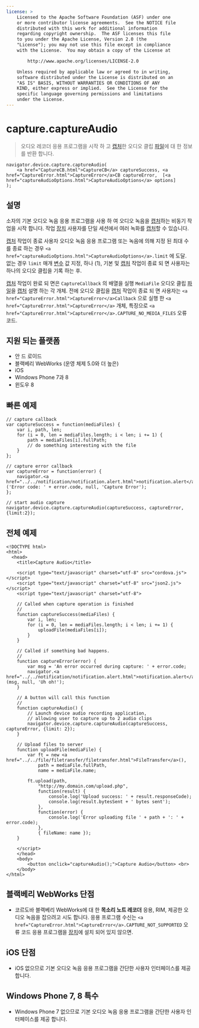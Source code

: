 ```yaml
---
license: >
    Licensed to the Apache Software Foundation (ASF) under one
    or more contributor license agreements.  See the NOTICE file
    distributed with this work for additional information
    regarding copyright ownership.  The ASF licenses this file
    to you under the Apache License, Version 2.0 (the
    "License"); you may not use this file except in compliance
    with the License.  You may obtain a copy of the License at

        http://www.apache.org/licenses/LICENSE-2.0

    Unless required by applicable law or agreed to in writing,
    software distributed under the License is distributed on an
    "AS IS" BASIS, WITHOUT WARRANTIES OR CONDITIONS OF ANY
    KIND, either express or implied.  See the License for the
    specific language governing permissions and limitations
    under the License.
---
```


# capture.captureAudio

> 오디오 레코더 응용 프로그램을 시작 하 고 <a href="capture.html">캡처</a>한 오디오 클립 <a href="../../file/fileobj/fileobj.html">파일</a>에 대 한 정보를 반환 합니다.

    navigator.device.capture.captureAudio(
        <a href="CaptureCB.html">CaptureCB</a> captureSuccess, <a href="CaptureError.html">CaptureError</a>CB captureError,  [<a href="captureAudioOptions.html">CaptureAudioOptions</a> options]
    );
    

## 설명

소자의 기본 오디오 녹음 응용 프로그램을 사용 하 여 오디오 녹음을 <a href="capture.html">캡처</a>하는 비동기 작업을 시작 합니다. 작업 <a href="../../device/device.html">장치</a> 사용자를 단일 세션에서 여러 녹화를 <a href="capture.html">캡처</a>할 수 있습니다.

<a href="capture.html">캡처</a> 작업이 종료 사용자 오디오 녹음 응용 프로그램 또는 녹음에 의해 지정 된 최대 수를 종료 하는 경우 `<a href="captureAudioOptions.html">CaptureAudioOptions</a>.limit` 에 도달. 없는 경우 `limit` 매개 <a href="../../../plugin_ref/spec.html">변수</a> 값 지정, 하나 (1), 기본 및 <a href="capture.html">캡처</a> 작업이 종료 되 면 사용자는 하나의 오디오 클립을 기록 하는 후.

<a href="capture.html">캡처</a> 작업이 완료 되 면은 `CaptureCallback` 의 배열을 실행 `MediaFile` 오디오 클립 <a href="../../file/fileobj/fileobj.html">파일</a>을 <a href="capture.html">캡처</a> 설명 하는 각 개체. 전에 오디오 클립을 <a href="capture.html">캡처</a> 작업이 종료 되 면 사용자는 `<a href="CaptureError.html">CaptureError</a>Callback` 으로 실행 한 `<a href="CaptureError.html">CaptureError</a>` 개체, 특징으로 `<a href="CaptureError.html">CaptureError</a>.CAPTURE_NO_MEDIA_FILES` 오류 코드.

## 지원 되는 플랫폼

*   안 드 로이드
*   블랙베리 WebWorks (운영 체제 5.0와 더 높은)
*   iOS
*   Windows Phone 7과 8
*   윈도우 8

## 빠른 예제

    // capture callback
    var captureSuccess = function(mediaFiles) {
        var i, path, len;
        for (i = 0, len = mediaFiles.length; i < len; i += 1) {
            path = mediaFiles[i].fullPath;
            // do something interesting with the file
        }
    };
    
    // capture error callback
    var captureError = function(error) {
        navigator.<a href="../../notification/notification.alert.html">notification.alert</a>('Error code: ' + error.code, null, 'Capture Error');
    };
    
    // start audio capture
    navigator.device.capture.captureAudio(captureSuccess, captureError, {limit:2});
    

## 전체 예제

    <!DOCTYPE html>
    <html>
      <head>
        <title>Capture Audio</title>
    
        <script type="text/javascript" charset="utf-8" src="cordova.js"></script>
        <script type="text/javascript" charset="utf-8" src="json2.js"></script>
        <script type="text/javascript" charset="utf-8">
    
        // Called when capture operation is finished
        //
        function captureSuccess(mediaFiles) {
            var i, len;
            for (i = 0, len = mediaFiles.length; i < len; i += 1) {
                uploadFile(mediaFiles[i]);
            }
        }
    
        // Called if something bad happens.
        //
        function captureError(error) {
            var msg = 'An error occurred during capture: ' + error.code;
            navigator.<a href="../../notification/notification.alert.html">notification.alert</a>(msg, null, 'Uh oh!');
        }
    
        // A button will call this function
        //
        function captureAudio() {
            // Launch device audio recording application,
            // allowing user to capture up to 2 audio clips
            navigator.device.capture.captureAudio(captureSuccess, captureError, {limit: 2});
        }
    
        // Upload files to server
        function uploadFile(mediaFile) {
            var ft = new <a href="../../file/filetransfer/filetransfer.html">FileTransfer</a>(),
                path = mediaFile.fullPath,
                name = mediaFile.name;
    
            ft.upload(path,
                "http://my.domain.com/upload.php",
                function(result) {
                    console.log('Upload success: ' + result.responseCode);
                    console.log(result.bytesSent + ' bytes sent');
                },
                function(error) {
                    console.log('Error uploading file ' + path + ': ' + error.code);
                },
                { fileName: name });
        }
    
        </script>
        </head>
        <body>
            <button onclick="captureAudio();">Capture Audio</button> <br>
        </body>
    </html>
    

## 블랙베리 WebWorks 단점

*   코르도바 블랙베리 WebWorks에 대 한 **목소리 노트 레코더** 응용, RIM, 제공한 오디오 녹음을 잡으려고 시도 합니다. 응용 프로그램 수신는 `<a href="CaptureError.html">CaptureError</a>.CAPTURE_NOT_SUPPORTED` 오류 코드 응용 프로그램을 <a href="../../device/device.html">장치</a>에 설치 되어 있지 않으면.

## iOS 단점

*   iOS 없으므로 기본 오디오 녹음 응용 프로그램을 간단한 사용자 인터페이스를 제공 합니다.

## Windows Phone 7, 8 특수

*   Windows Phone 7 없으므로 기본 오디오 녹음 응용 프로그램을 간단한 사용자 인터페이스를 제공 합니다.
